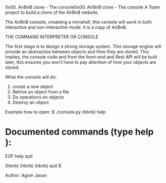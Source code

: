 0x00. AirBnB clone - The console0x00. AirBnB clone - The console
A Team project to build a clone of the AirBnB website.

The AirBnB console, createing a minishell, this console will work in both interactive and non-interactive mode.
it is a copy of AirBnB.

THE COMMAND INTERPRETER OR CONSOLE

The first stage is to design a strong storage system.
 This storage engine will provide an abstraction between objects  and How they are stored.
 This implies, the console code and from the front-end and Rest API will be built later, this ensures you won’t have to pay attention of how your objects are stored.

What the console will do:

  1. create a new object
   2. Retrive an object from a file
   3. Do operations on objects
   4. Destroy an object.

Example how to open:
$ ./console.py
(hbnb) help

Documented commands (type help <topic>):
========================================
EOF  help  quit

(hbnb) 
(hbnb) 
(hbnb) quit
$

Author: Agom Javan

